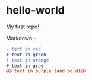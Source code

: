 # hello-world
My first repo!

Markdown - 

```diff
- text in red
+ text in green
! text in orange
# text in gray
@@ text in purple (and bold)@@
